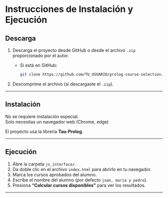 # Instrucciones de Instalación y Ejecución

## Descarga

1. Descarga el proyecto desde GitHub o desde el archivo `.zip` proporcionado por el autor.
   - Si está en GitHub:
     ```bash
     git clone https://github.com/TU_USUARIO/prolog-course-selection.git](https://github.com/BrandoParedes1999/Actividad_Prolog-js.git
     ```

2. Descomprime el archivo (si descargaste el `.zip`).

---

## Instalación

No se requiere instalación especial.  
Solo necesitas un navegador web (Chrome, edge)

El proyecto usa la librería **Tau-Prolog**.

---

## Ejecución

1. Abre la carpeta `js_interface/`.
2. Da doble clic en el archivo `index.html` para abrirlo en tu navegador.
3. Marca los cursos aprobados del alumno.
4. Escribe el nombre del alumno (por defecto `juan, maria y pedro`).
5. Presiona **“Calcular cursos disponibles”** para ver los resultados.

---


